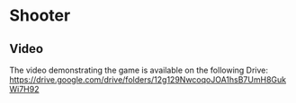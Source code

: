 # Shooter

## Video
The video demonstrating the game is available on the following Drive:
https://drive.google.com/drive/folders/12g129NwcoqoJOA1hsB7UmH8GukWi7H92
